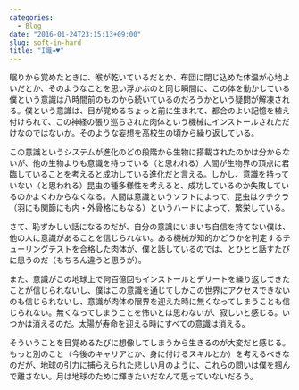 ```yaml
---
categories:
  - Blog
date: "2016-01-24T23:15:13+09:00"
slug: soft-in-hard
title: "I識→♥"
---
```


眠りから覚めたときに、喉が乾いているだとか、布団に閉じ込めた体温が心地よいだとか、そのようなことを思い浮かぶのと同じ瞬間に、この体を動かしている僕という意識は八時間前のものから続いているのだろうかという疑問が解凍される。僕という意識は、目が覚めるちょっと前に生まれて、都合のよい記憶を植え付けられて、この神経の張り巡らされた肉体という機械にインストールされただけなのではないか。そのような妄想を高校生の頃から繰り返している。

この意識というシステムが進化のどの段階から生物に搭載されたのかは分からないが、他の生物よりも意識を持っている（と思われる）人間が生物界の頂点に君臨していることを考えると成功している進化だと言える。しかし、意識を持っていない（と思われる）昆虫の種多様性を考えると、成功しているのか失敗しているのかよくわからなくなる。人間は意識というソフトによって、昆虫はクチクラ（羽にも関節にも内・外骨格にもなる）というハードによって、繁栄している。

さて、恥ずかしい話になるのだが、自分の意識にいまいち自信を持てない僕は、他の人に意識があることを信じられない。ある機械が知的かどうかを判定するチューリングテストを合格した肉体が、僕と話しているのでは、とひとと話すたびに思うのだ（もちろん違うと思うが）。

また、意識がこの地球上で何百億回もインストールとデリートを繰り返してきたことが信じられないし、僕はこの意識を通じてしかこの世界にアクセスできないのも信じられないし、意識が肉体の限界を迎えた時に無くなってしまうことも信じられない。無くなってしまうことを怖いとは思わないが、寂しいと感じる。いつかは消えるのだ。太陽が寿命を迎える時にすべての意識は消える。

そういうことを目覚めるたびに想像してしまうから生きるのが大変だと感じる。もっと別のこと（今後のキャリアとか、身に付けるスキルとか）を考えるべきなのだが、地球の引力に捕らえられた悲しい月のように、これらの問いは僕を掴んで離さない。月は地球のために輝きたいだなんて思っていないだろう。
